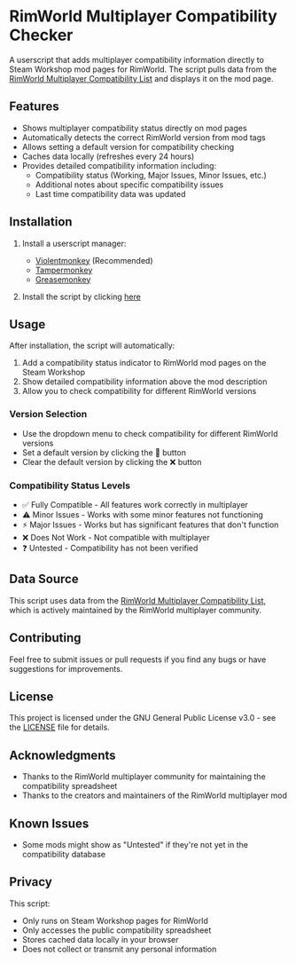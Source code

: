 # RimWorld Multiplayer Compatibility Checker

A userscript that adds multiplayer compatibility information directly to Steam Workshop mod pages for RimWorld. The script pulls data from the [RimWorld Multiplayer Compatibility List](https://docs.google.com/spreadsheets/d/1jaDxV8F7bcz4E9zeIRmZGKuaX7d0kvWWq28aKckISaY) and displays it on the mod page.

## Features

- Shows multiplayer compatibility status directly on mod pages
- Automatically detects the correct RimWorld version from mod tags
- Allows setting a default version for compatibility checking
- Caches data locally (refreshes every 24 hours)
- Provides detailed compatibility information including:
    - Compatibility status (Working, Major Issues, Minor Issues, etc.)
    - Additional notes about specific compatibility issues
    - Last time compatibility data was updated

## Installation

1. Install a userscript manager:
    - [Violentmonkey](https://violentmonkey.github.io/) (Recommended)
    - [Tampermonkey](https://www.tampermonkey.net/)
    - [Greasemonkey](https://www.greasespot.net/)

2. Install the script by clicking [here](https://github.com/jakedev796/rimworld-mp-compatibility-checker/raw/refs/heads/master/rimworld-mp-compatibility.user.js) 

## Usage

After installation, the script will automatically:
1. Add a compatibility status indicator to RimWorld mod pages on the Steam Workshop
2. Show detailed compatibility information above the mod description
3. Allow you to check compatibility for different RimWorld versions

### Version Selection
- Use the dropdown menu to check compatibility for different RimWorld versions
- Set a default version by clicking the 📌 button
- Clear the default version by clicking the ❌ button

### Compatibility Status Levels
- ✅ Fully Compatible - All features work correctly in multiplayer
- ⚠️ Minor Issues - Works with some minor features not functioning
- ⚡ Major Issues - Works but has significant features that don't function
- ❌ Does Not Work - Not compatible with multiplayer
- ❓ Untested - Compatibility has not been verified

## Data Source

This script uses data from the [RimWorld Multiplayer Compatibility List](https://docs.google.com/spreadsheets/d/1jaDxV8F7bcz4E9zeIRmZGKuaX7d0kvWWq28aKckISaY), which is actively maintained by the RimWorld multiplayer community.

## Contributing

Feel free to submit issues or pull requests if you find any bugs or have suggestions for improvements.

## License

This project is licensed under the GNU General Public License v3.0 - see the [LICENSE](LICENSE) file for details.

## Acknowledgments

- Thanks to the RimWorld multiplayer community for maintaining the compatibility spreadsheet
- Thanks to the creators and maintainers of the RimWorld multiplayer mod

## Known Issues

- Some mods might show as "Untested" if they're not yet in the compatibility database

## Privacy

This script:
- Only runs on Steam Workshop pages for RimWorld
- Only accesses the public compatibility spreadsheet
- Stores cached data locally in your browser
- Does not collect or transmit any personal information